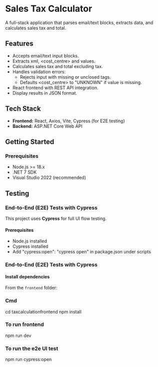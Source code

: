 # Sales Tax Calculator

A full-stack application that parses email/text blocks, extracts data, and calculates sales tax and total.

## Features

- Accepts email/text input blocks.
- Extracts xml, <cost_centre> and <total> values.
- Calculates sales tax and total excluding tax.
- Handles validation errors:
  - Rejects input with missing <total> or unclosed tags.
  - Defaults <cost_centre> to "UNKNOWN" if value is missing.
- React frontend with REST API integration.
- Display results in JSON format.

## Tech Stack

- **Frontend:** React, Axios, Vite, Cypress (for E2E testing)
- **Backend:** ASP.NET Core Web API

## Getting Started

### Prerequisites

- Node.js >= 18.x
- .NET 7 SDK
- Visual Studio 2022 (recommended)

## Testing

### End-to-End (E2E) Tests with Cypress

This project uses **Cypress** for full UI flow testing.

#### Prerequisites

- Node.js installed
- Cypress installed
- Add "cypress:open": "cypress open" in package.json under scripts

### End-to-End (E2E) Tests with Cypress

#### Install dependencies

From the `frontend` folder:

### Cmd

cd taxcalculationfrontend
npm install

### To run frontend
npm run dev

### To run the e2e UI test
npm run cypress:open

